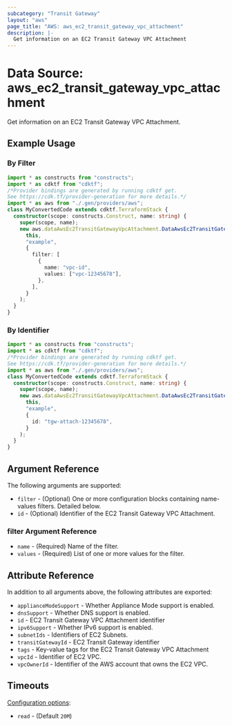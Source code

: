 ```yaml
---
subcategory: "Transit Gateway"
layout: "aws"
page_title: "AWS: aws_ec2_transit_gateway_vpc_attachment"
description: |-
  Get information on an EC2 Transit Gateway VPC Attachment
---
```


# Data Source: aws_ec2_transit_gateway_vpc_attachment

Get information on an EC2 Transit Gateway VPC Attachment.

## Example Usage

### By Filter

```typescript
import * as constructs from "constructs";
import * as cdktf from "cdktf";
/*Provider bindings are generated by running cdktf get.
See https://cdk.tf/provider-generation for more details.*/
import * as aws from "./.gen/providers/aws";
class MyConvertedCode extends cdktf.TerraformStack {
  constructor(scope: constructs.Construct, name: string) {
    super(scope, name);
    new aws.dataAwsEc2TransitGatewayVpcAttachment.DataAwsEc2TransitGatewayVpcAttachment(
      this,
      "example",
      {
        filter: [
          {
            name: "vpc-id",
            values: ["vpc-12345678"],
          },
        ],
      }
    );
  }
}

```

### By Identifier

```typescript
import * as constructs from "constructs";
import * as cdktf from "cdktf";
/*Provider bindings are generated by running cdktf get.
See https://cdk.tf/provider-generation for more details.*/
import * as aws from "./.gen/providers/aws";
class MyConvertedCode extends cdktf.TerraformStack {
  constructor(scope: constructs.Construct, name: string) {
    super(scope, name);
    new aws.dataAwsEc2TransitGatewayVpcAttachment.DataAwsEc2TransitGatewayVpcAttachment(
      this,
      "example",
      {
        id: "tgw-attach-12345678",
      }
    );
  }
}

```

## Argument Reference

The following arguments are supported:

* `filter` - (Optional) One or more configuration blocks containing name-values filters. Detailed below.
* `id` - (Optional) Identifier of the EC2 Transit Gateway VPC Attachment.

### filter Argument Reference

* `name` - (Required) Name of the filter.
* `values` - (Required) List of one or more values for the filter.

## Attribute Reference

In addition to all arguments above, the following attributes are exported:

* `applianceModeSupport` - Whether Appliance Mode support is enabled.
* `dnsSupport` - Whether DNS support is enabled.
* `id` - EC2 Transit Gateway VPC Attachment identifier
* `ipv6Support` - Whether IPv6 support is enabled.
* `subnetIds` - Identifiers of EC2 Subnets.
* `transitGatewayId` - EC2 Transit Gateway identifier
* `tags` - Key-value tags for the EC2 Transit Gateway VPC Attachment
* `vpcId` - Identifier of EC2 VPC.
* `vpcOwnerId` - Identifier of the AWS account that owns the EC2 VPC.

## Timeouts

[Configuration options](https://developer.hashicorp.com/terraform/language/resources/syntax#operation-timeouts):

- `read` - (Default `20M`)

<!-- cache-key: cdktf-0.17.0-pre.15 input-d9a7b3de207778ae6262226683d82d8cf55a2755353a69faa2211b11f09ae695 -->